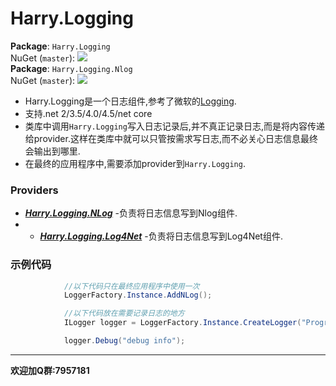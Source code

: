 Harry.Logging
=======

**Package**: `Harry.Logging`  
NuGet (`master`): [![](http://img.shields.io/nuget/v/Harry.Logging.svg?style=flat-square)](http://www.nuget.org/packages/Harry.Logging)  
**Package**: `Harry.Logging.Nlog`  
NuGet (`master`): [![](http://img.shields.io/nuget/v/Harry.Logging.Nlog.svg?style=flat-square)](http://www.nuget.org/packages/Harry.Logging.Nlog)

* Harry.Logging是一个日志组件,参考了微软的[Logging](https://github.com/aspnet/Logging "Logging").
* 支持.net 2/3.5/4.0/4.5/net core
* 类库中调用`Harry.Logging`写入日志记录后,并不真正记录日志,而是将内容传递给provider.这样在类库中就可以只管按需求写日志,而不必关心日志信息最终会输出到哪里.
* 在最终的应用程序中,需要添加provider到`Harry.Logging`.

### Providers
* [***Harry.Logging.NLog***](https://github.com/harry-wangx/Harry.Logging/tree/master/src/Harry.Logging.NLog) -负责将日志信息写到Nlog组件.
* * [***Harry.Logging.Log4Net***](https://github.com/harry-wangx/Harry.Logging/tree/master/src/Harry.Logging.Log4Net) -负责将日志信息写到Log4Net组件.

### 示例代码
```c#
            //以下代码只在最终应用程序中使用一次
            LoggerFactory.Instance.AddNLog();    

			//以下代码放在需要记录日志的地方
            ILogger logger = LoggerFactory.Instance.CreateLogger("Program");

            logger.Debug("debug info");
```


----------

**欢迎加Q群:7957181**